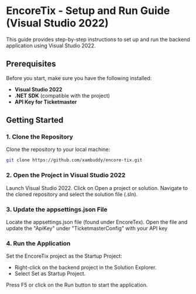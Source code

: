# EncoreTix - Setup and Run Guide (Visual Studio 2022)

This guide provides step-by-step instructions to set up and run the backend application using Visual Studio 2022.

## Prerequisites

Before you start, make sure you have the following installed:

- **Visual Studio 2022**
- **.NET SDK** (compatible with the project)
- **API Key for Ticketmaster**

## Getting Started

### 1. Clone the Repository

Clone the repository to your local machine:

```bash
git clone https://github.com/xambuddy/encore-tix.git
```

### 2. Open the Project in Visual Studio 2022

Launch Visual Studio 2022.
Click on Open a project or solution.
Navigate to the cloned repository and select the solution file (.sln).

### 3. Update the appsettings.json File

Locate the appsettings.json file (found under EncoreTex).
Open the file and update the "ApiKey" under "TicketmasterConfig" with your API key

### 4. Run the Application

Set the EncoreTix project as the Startup Project:
- Right-click on the backend project in the Solution Explorer.
- Select Set as Startup Project.

Press F5 or click on the Run button to start the application.
